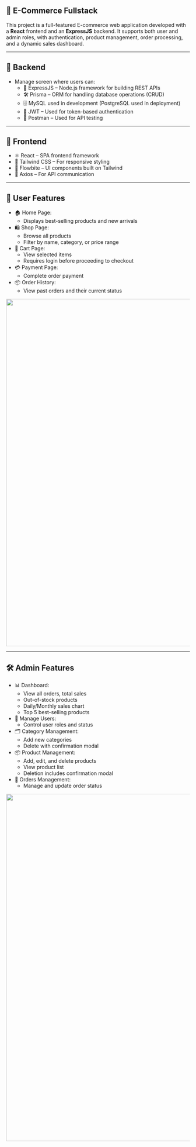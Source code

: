 ## 🛒 E-Commerce Fullstack
This project is a full-featured E-commerce web application developed with a **React** frontend and an **ExpressJS** backend.
It supports both user and admin roles, with authentication, product management, order processing, and a dynamic sales dashboard.

---

## 🔧 Backend
- Manage screen where users can:
  - 🧩 ExpressJS – Node.js framework for building REST APIs
  - 🛠️ Prisma – ORM for handling database operations (CRUD)
  - 🗄️ MySQL used in development (PostgreSQL used in deployment)
  - 🔐 JWT – Used for token-based authentication
  - 🧪 Postman – Used for API testing

---

## 🎨 Frontend
- ⚛️ React – SPA frontend framework
- 🎨 Tailwind CSS – For responsive styling
- 💠 Flowbite – UI components built on Tailwind
- 🔁 Axios – For API communication

---

## 👤 User Features
- 🏠 Home Page:
  - Displays best-selling products and new arrivals
- 🛍️ Shop Page:
  - Browse all products
  - Filter by name, category, or price range
- 🛒 Cart Page:
  - View selected items
  - Requires login before proceeding to checkout
- 💳 Payment Page:
  - Complete order payment
- 📦 Order History:
  - View past orders and their current status
<img width="950" src="[https://github.com/user-attachments/assets/1a4df71d-559b-447b-bf8e-7455044d9079](https://github.com/user-attachments/assets/abef9136-c11e-4eb8-a2e3-479e7573ddc8)"/>

---


## 🛠️ Admin Features
- 📊 Dashboard:
  - View all orders, total sales
  - Out-of-stock products
  - Daily/Monthly sales chart
  - Top 5 best-selling products
- 👥 Manage Users:
  - Control user roles and status
- 🗂️ Category Management:
  - Add new categories
  - Delete with confirmation modal
- 📦 Product Management:
  - Add, edit, and delete products
  - View product list
  - Deletion includes confirmation modal
- 📑 Orders Management:
  - Manage and update order status
<img width="950" src="https://github.com/user-attachments/assets/5a502561-5d39-4293-85e6-c0f1dd35ec24"/>

